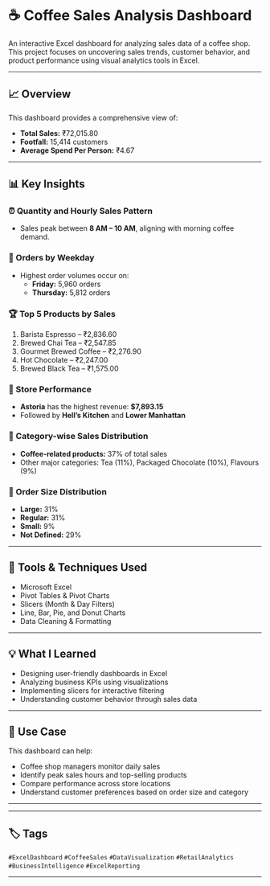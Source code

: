 # ☕ Coffee Sales Analysis Dashboard

An interactive Excel dashboard for analyzing sales data of a coffee shop. This project focuses on uncovering sales trends, customer behavior, and product performance using visual analytics tools in Excel.

---

## 📈 Overview

This dashboard provides a comprehensive view of:

- **Total Sales:** ₹72,015.80  
- **Footfall:** 15,414 customers  
- **Average Spend Per Person:** ₹4.67  

---

## 📊 Key Insights

### ⏰ Quantity and Hourly Sales Pattern
- Sales peak between **8 AM – 10 AM**, aligning with morning coffee demand.

### 📆 Orders by Weekday
- Highest order volumes occur on:
  - **Friday:** 5,960 orders
  - **Thursday:** 5,812 orders

### 🏆 Top 5 Products by Sales
1. Barista Espresso – ₹2,836.60  
2. Brewed Chai Tea – ₹2,547.85  
3. Gourmet Brewed Coffee – ₹2,276.90  
4. Hot Chocolate – ₹2,247.00  
5. Brewed Black Tea – ₹1,575.00  

### 📍 Store Performance
- **Astoria** has the highest revenue: **$7,893.15**
- Followed by **Hell’s Kitchen** and **Lower Manhattan**

### 🍵 Category-wise Sales Distribution
- **Coffee-related products:** 37% of total sales
- Other major categories: Tea (11%), Packaged Chocolate (10%), Flavours (9%)

### 🧾 Order Size Distribution
- **Large:** 31%  
- **Regular:** 31%  
- **Small:** 9%  
- **Not Defined:** 29%  

---

## 🧰 Tools & Techniques Used

- Microsoft Excel  
- Pivot Tables & Pivot Charts  
- Slicers (Month & Day Filters)  
- Line, Bar, Pie, and Donut Charts  
- Data Cleaning & Formatting  

---

## 💡 What I Learned

- Designing user-friendly dashboards in Excel  
- Analyzing business KPIs using visualizations  
- Implementing slicers for interactive filtering  
- Understanding customer behavior through sales data  

---

## 🧾 Use Case

This dashboard can help:
- Coffee shop managers monitor daily sales
- Identify peak sales hours and top-selling products
- Compare performance across store locations
- Understand customer preferences based on order size and category

---

---

## 🏷️ Tags

`#ExcelDashboard` `#CoffeeSales` `#DataVisualization` `#RetailAnalytics` `#BusinessIntelligence` `#ExcelReporting`

---
